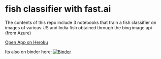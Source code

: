 # fish classifier with fast.ai

The contents of this repo include 3 notebooks that train a fish classifier on images of various US and India fish obtained through the bing image api (from Azure)

[Open App on Heroku](https://fish-clf-innov-95.herokuapp.com/)


Its also on binder here:
[![Binder](https://mybinder.org/badge_logo.svg)](https://mybinder.org/v2/gh/yarrib/fish-classifier-innov95/HEAD?labpath=%2Fvoila%2Frender%2Fnotebookwebapp.ipynb)
